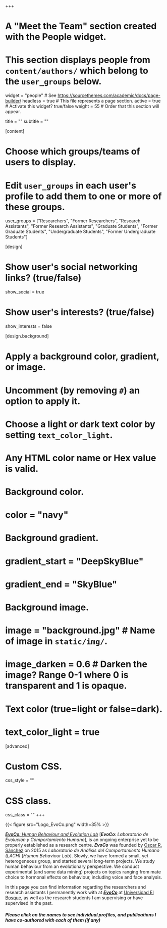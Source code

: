 +++
# A "Meet the Team" section created with the People widget.
# This section displays people from `content/authors/` which belong to the `user_groups` below.

widget = "people"  # See https://sourcethemes.com/academic/docs/page-builder/
headless = true  # This file represents a page section.
active = true  # Activate this widget? true/false
weight = 55  # Order that this section will appear.

title = ""
subtitle = ""

[content]
  # Choose which groups/teams of users to display.
  #   Edit `user_groups` in each user's profile to add them to one or more of these groups.
  user_groups = ["Researchers",
                 "Former Researchers",
                 "Research Assistants",
                 "Former Research Assistants",
                 "Graduate Students",
                 "Former Graduate Students",
                 "Undergraduate Students",
                 "Former Undergraduate Students"]

[design]
  # Show user's social networking links? (true/false)
  show_social = true

  # Show user's interests? (true/false)
  show_interests = false

[design.background]
  # Apply a background color, gradient, or image.
  #   Uncomment (by removing `#`) an option to apply it.
  #   Choose a light or dark text color by setting `text_color_light`.
  #   Any HTML color name or Hex value is valid.

  # Background color.
  # color = "navy"

  # Background gradient.
  # gradient_start = "DeepSkyBlue"
  # gradient_end = "SkyBlue"

  # Background image.
  # image = "background.jpg"  # Name of image in `static/img/`.
  # image_darken = 0.6  # Darken the image? Range 0-1 where 0 is transparent and 1 is opaque.

  # Text color (true=light or false=dark).
  # text_color_light = true  

[advanced]
 # Custom CSS.
 css_style = ""

 # CSS class.
 css_class = ""
+++

{{< figure src="Logo_EvoCo.png" width=35% >}} 

[***EvoCo**: Human Behaviour and Evolution Lab*](/en/team/) [***EvoCo**: Laboratorio de Evolución y Comportamiento Humano*], is an ongoing enterprise yet to be properly established as a research centre. ***EvoCo*** was founded by [Oscar R. Sánchez](/en/author/oscar-r.-sanchez) on 2015 as *Laboratorio de Análisis del Comportamiento Humano (LACH)* [*Human Behaviour Lab*]. Slowly, we have formed a small, yet heterogeneous group, and started several long-term projects. We study human behaviour from an evolutionary perspective. We conduct experimental (and some data mining) projects on topics ranging from mate choice to hormonal effects on behaviour, including voice and face analysis.

In this page you can find information regarding the researchers and research assistants I permanently work with at [***EvoCo***](/en/equipo/) at [Universidad El Bosque](https://www.uelbosque.edu.co/), as well as the research students I am supervising or have supervised in the past.

#### *Please click on the names to see individual profiles, and publications I have co-authored with each of them (if any)*

<i class="fas fa-chevron-down"></i>
